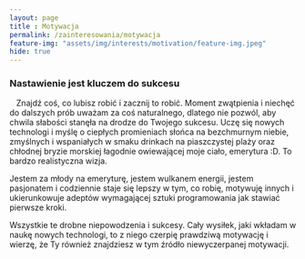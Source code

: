 ```yaml
--- 
layout: page 
title : Motywacja 
permalink: /zainteresowania/motywacja
feature-img: "assets/img/interests/motivation/feature-img.jpeg"
hide: true
---
```


<h3 class="text-success">
Nastawienie jest kluczem do sukcesu
</h3>


&nbsp;&nbsp;&nbsp;Znajdź coś, co lubisz robić i zacznij to robić. Moment zwątpienia i niechęć do dalszych prób uważam za coś naturalnego, dlatego nie pozwól, aby chwila słabości stanęła na drodze do Twojego sukcesu. Uczę się nowych technologi i myślę o ciepłych promieniach słońca na bezchmurnym niebie, zmyślnych i wspaniałych w smaku drinkach na piaszczystej plaży oraz chłodnej bryzie morskiej łagodnie owiewającej moje ciało, emerytura :D. To bardzo realistyczna wizja.

Jestem za młody na emeryturę, jestem wulkanem energii, jestem pasjonatem i codziennie staje się lepszy w tym, co robię, motywuję innych i ukierunkowuje adeptów wymagającej sztuki programowania jak stawiać pierwsze kroki.

Wszystkie te drobne niepowodzenia i sukcesy. Cały wysiłek, jaki wkładam w naukę nowych technologi, to z niego czerpię prawdziwą motywację i wierzę, że Ty również znajdziesz w tym źródło niewyczerpanej motywacji.
